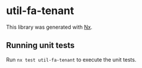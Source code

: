 # util-fa-tenant

This library was generated with [Nx](https://nx.dev).

## Running unit tests

Run `nx test util-fa-tenant` to execute the unit tests.
